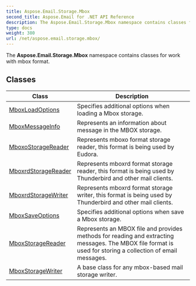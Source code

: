 ```yaml
---
title: Aspose.Email.Storage.Mbox
second_title: Aspose.Email for .NET API Reference
description: The Aspose.Email.Storage.Mbox namespace contains classes for work with mbox format
type: docs
weight: 380
url: /net/aspose.email.storage.mbox/
---
```

The **Aspose.Email.Storage.Mbox** namespace contains classes for work with mbox format.

## Classes

| Class | Description |
| --- | --- |
| [MboxLoadOptions](./mboxloadoptions/) | Specifies additional options when loading a Mbox storage. |
| [MboxMessageInfo](./mboxmessageinfo/) | Represents an information about message in the MBOX storage. |
| [MboxoStorageReader](./mboxostoragereader/) | Represents mboxo format storage reader, this format is being used by Eudora. |
| [MboxrdStorageReader](./mboxrdstoragereader/) | Represents mboxrd format storage reader, this format is being used by Thunderbird and other mail clients. |
| [MboxrdStorageWriter](./mboxrdstoragewriter/) | Represents mboxrd format storage writer, this format is being used by Thunderbird and other mail clients. |
| [MboxSaveOptions](./mboxsaveoptions/) | Specifies additional options when save a Mbox storage. |
| [MboxStorageReader](./mboxstoragereader/) | Represents an MBOX file and provides methods for reading and extracting messages. The MBOX file format is used for storing a collection of email messages. |
| [MboxStorageWriter](./mboxstoragewriter/) | A base class for any mbox-based mail storage writer. |


